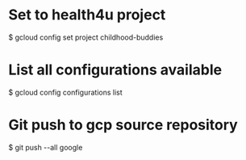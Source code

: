 
# Set to health4u project
$ gcloud config set project childhood-buddies

# List all configurations available 
$ gcloud config configurations list

# Git push to gcp source repository
$ git push --all google
